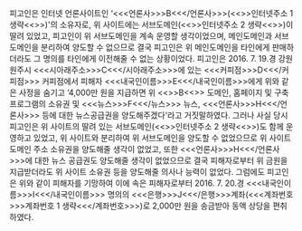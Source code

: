 피고인은 인터넷 언론사이트인 ‘<<<언론사>>>B<<</언론사>>>(<<<URL>>>인터넷주소 1 생략<<</URL>>>)'의 소유자로, 위 사이트에는 서브도메인(<<<URL>>>인터넷주소 2 생략<<</URL>>>)이 딸려 있었고, 피고인이 위 서브도메인을 계속 운영할 생각이었으며, 메인도메인과 서브도메인을 분리하여 양도할 수 없으므로 결국 피고인은 위 메인도메인을 타인에게 판매하더라도 그 명의를 타인에게 이전해줄 수 없는 상황이었다.
피고인은 2016. 7. 19.경 강원 원주시 <<<시아래주소>>>C<<</시아래주소>>>에 있는 <<<커피점>>>D<<</커피점>>> 커피점에서 피해자 <<<내국인이름>>>E<<</내국인이름>>>에게 위와 같은 사정을 숨기고 ‘4,000만 원을 지급하면 위 <<<URL>>>B<<</URL>>> 도메인, 홈페이지 및 구축프로그램의 소유권 및 <<<뉴스>>>F<<</뉴스>>> 뉴스, <<<언론사>>>H<<</언론사>>> 등에 대한 뉴스공급권을 양도해주겠다'라고 거짓말하였다.
그러나 사실 당시 피고인은 위 사이트의 딸려 있는 서브도메인(<<<URL>>>인터넷주소 2 생략<<</URL>>>)도 함께 운영하고 있었고, 위 사이트와 분리하여 위 서브도메인을 양도할 수 없었으므로 위 사이트 도메인 주소 소유권을 양도해줄 생각이 없었고, 또한 <<<언론사>>>H<<</언론사>>>에 대한 뉴스 공급권도 양도해줄 생각이 없었으므로 결국 피해자로부터 위 금원을 지급받더라도 위 사이트 소유권 등을 양도해줄 의사나 능력이 없었다.
그럼에도 피고인은 위와 같이 피해자를 기망하여 이에 속은 피해자로부터 2016. 7. 20.경 <<<내국인이름>>>I<<</내국인이름>>> 명의의 <<<은행>>>J<<</은행>>>계좌(<<<계좌번호>>>계좌번호 1 생략<<</계좌번호>>>)로 2,000만 원을 송금받아 동액 상당을 편취하였다.
